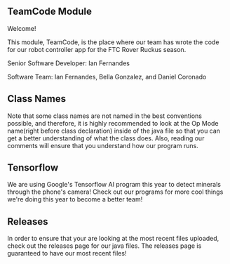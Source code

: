 ## TeamCode Module

Welcome!

This module, TeamCode, is the place where our team has wrote the code for our
robot controller app for the FTC Rover Ruckus season.

Senior Software Developer: Ian Fernandes

Software Team: Ian Fernandes, Bella Gonzalez, and Daniel Coronado

## Class Names

Note that some class names are not named in the best conventions possible, and therefore, it is 
highly recommended to look at the Op Mode name(right before class declaration) inside of the java
file so that you can get a better understanding of what the class does. Also, reading our comments
will ensure that you understand how our program runs.

## Tensorflow

We are using Google's Tensorflow AI program this year to detect minerals through the phone's camera! 
Check out our programs for more cool things we're doing this year to become a better team!

## Releases

In order to ensure that your are looking at the most recent files uploaded, check out the releases page
for our java files. The releases page is guaranteed to have our most recent files!
